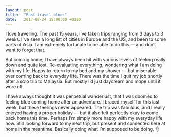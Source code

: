 ```yaml
---
layout: post
title:  "Post-travel blues"
date:   2017-09-24 18:00:00 +0200
---
```


I love travelling. The past 15 years, I’ve taken trips ranging from 3 days to 3 weeks. I’ve seen a long list of cities in Europe and the US, and been to some parts of Asia. I am extremely fortunate to be able to do this — and don’t want to forget that.

But coming home, I have always been hit with various levels of feeling really down and quite lost. Re-evaluating everything, wondering what I am doing with my life. Happy to return to my bed and my shower — but miserable over coming back to everyday life. There was the time I quit my job shortly after a solo trip to Malaysia. But mostly I’d just daydream and mope until it wore off.

I have always thought it was perpetual wanderlust, that I was doomed to feeling blue coming home after an adventure. I braced myself for this last week, but these feelings never appeared. The trip was fabulous, and I really enjoyed having a proper holiday — but it also felt perfectly okay to come back home this time. Perhaps I’m simply more happy with my everyday life now. Still looking forward to my next trip, but present and connected here at home in the meantime. Basically doing what I’m supposed to be doing. 👌
